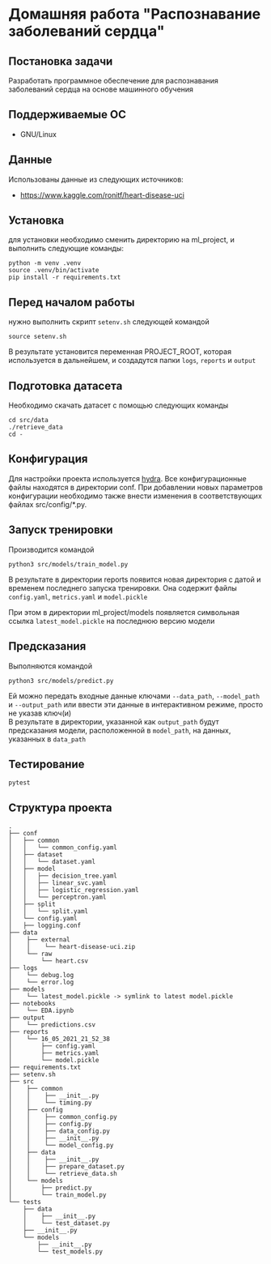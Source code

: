# Домашняя работа "Распознавание заболеваний сердца"

## Постановка задачи

Разработать программное обеспечение для распознавания заболеваний сердца на основе машинного обучения 

## Поддерживаемые ОС

* GNU/Linux

## Данные

Использованы данные из следующих источников:  
* https://www.kaggle.com/ronitf/heart-disease-uci

## Установка

для установки необходимо сменить директорию на ml_project, и выполнить следующие команды:

    python -m venv .venv
    source .venv/bin/activate
    pip install -r requirements.txt

## Перед началом работы
нужно выполнить скрипт `setenv.sh`
следующей командой

    source setenv.sh

В результате установится переменная PROJECT_ROOT, которая 
используется в дальнейшем, и создадутся папки 
`logs`, `reports` и `output`

## Подготовка датасета
Необходимо скачать датасет с помощью следующих команды

    cd src/data
    ./retrieve_data
    cd -

## Конфигурация

Для настройки проекта используется [hydra](https://hydra.cc/). 
Все конфигурационные файлы находятся в директории conf.
При добавлении новых параметров конфигурации необходимо также внести изменения в соответствующих файлах src/config/*.py.

## Запуск тренировки

Производится командой

    python3 src/models/train_model.py

В результате в директории reports появится новая директория с датой 
и временем последнего запуска тренировки. Она содержит файлы 
`config.yaml`, `metrics.yaml` и `model.pickle`

При этом в директории ml_project/models появляется
символьная ссылка `latest_model.pickle` на последнюю версию модели

## Предсказания
Выполняются командой

    python3 src/models/predict.py
Ей можно передать входные данные ключами 
`--data_path`, `--model_path` и `--output_path` или ввести эти данные 
в интерактивном режиме, просто не указав ключ(и)  
В результате в директории, указанной как `output_path` будут предсказания 
модели, расположенной в `model_path`, на данных, указанных в `data_path`

## Тестирование

    pytest

## Структура проекта
    .
    ├── conf
    │   ├── common
    │   │   └── common_config.yaml
    │   ├── dataset
    │   │   └── dataset.yaml                
    │   ├── model
    │   │   ├── decision_tree.yaml
    │   │   ├── linear_svc.yaml
    │   │   ├── logistic_regression.yaml
    │   │   └── perceptron.yaml
    │   ├── split
    │   │   └── split.yaml
    │   └── config.yaml
    │   ├── logging.conf
    ├── data
    │    ├── external
    │    │    └── heart-disease-uci.zip
    │    └── raw
    │        └── heart.csv
    ├── logs
    │    └── debug.log
    │    └── error.log
    ├── models
    │    └── latest_model.pickle -> symlink to latest model.pickle
    ├── notebooks
    │    └── EDA.ipynb
    ├── output
    │    └── predictions.csv
    ├── reports
    │    └── 16_05_2021_21_52_38
    │        ├── config.yaml
    │        ├── metrics.yaml
    │        └── model.pickle
    ├── requirements.txt
    ├── setenv.sh
    ├── src
    │    ├── common
    │    │    ├── __init__.py
    │    │    └── timing.py
    │    ├── config
    │    │    ├── common_config.py
    │    │    ├── config.py
    │    │    ├── data_config.py
    │    │    ├── __init__.py
    │    │    └── model_config.py
    │    ├── data
    │    │    ├── __init__.py
    │    │    ├── prepare_dataset.py
    │    │    └── retrieve_data.sh
    │    └── models
    │        ├── predict.py
    │        └── train_model.py
    └── tests
        ├── data
        │    ├── __init__.py
        │    └── test_dataset.py
        ├── __init__.py
        └── models
            ├── __init__.py
            └── test_models.py
